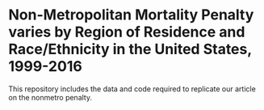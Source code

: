 # Non-Metropolitan Mortality Penalty varies by Region of Residence and Race/Ethnicity in the United States, 1999-2016

This repository includes the data and code required to replicate our article on the nonmetro penalty.
